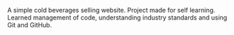 A simple cold beverages selling website.
Project made for self learning.
Learned management of code, understanding industry standards and using Git and GitHub.
